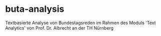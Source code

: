 # buta-analysis
Textbasierte Analyse von Bundestagsreden im Rahmen des Moduls 'Text Analytics' von Prof. Dr. Albrecht an der TH Nürnberg 
